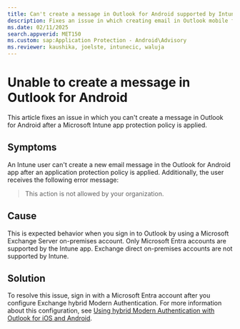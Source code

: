 ```yaml
---
title: Can't create a message in Outlook for Android supported by Intune
description: Fixes an issue in which creating email in Outlook mobile fails and returns a "This action is not allowed by your organization" error message.
ms.date: 02/11/2025
search.appverid: MET150
ms.custom: sap:Application Protection - Android\Advisory
ms.reviewer: kaushika, joelste, intunecic, waluja
---
```

# Unable to create a message in Outlook for Android

This article fixes an issue in which you can't create a message in Outlook for Android after a Microsoft Intune app protection policy is applied.

## Symptoms

An Intune user can't create a new email message in the Outlook for Android app after an application protection policy is applied. Additionally, the user receives the following error message:

> This action is not allowed by your organization.

## Cause

This is expected behavior when you sign in to Outlook by using a Microsoft Exchange Server on-premises account. Only Microsoft Entra accounts are supported by the Intune app. Exchange direct on-premises accounts are not supported by Intune.

## Solution

To resolve this issue, sign in with a Microsoft Entra account after you configure Exchange hybrid Modern Authentication. For more information about this configuration, see [Using hybrid Modern Authentication with Outlook for iOS and Android](/exchange/clients/outlook-for-ios-and-android/use-hybrid-modern-auth).
